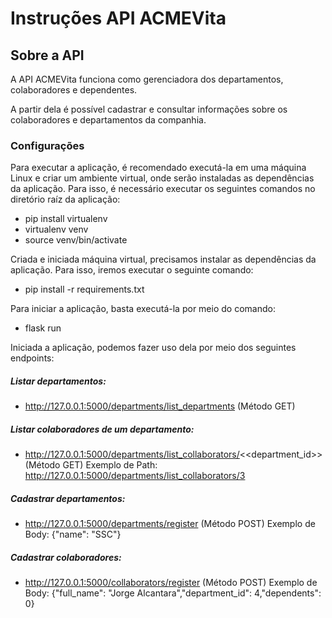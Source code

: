 # Instruções API ACMEVita

## Sobre a API

A API ACMEVita funciona como gerenciadora dos departamentos, colaboradores e dependentes.

A partir dela é possível cadastrar e consultar informações sobre os colaboradores e departamentos da companhia.

### Configurações

Para executar a aplicação, é recomendado executá-la em uma máquina Linux e criar um ambiente virtual, onde serão instaladas as dependências da aplicação. Para isso, é necessário executar os seguintes comandos no diretório raíz da aplicação:
* pip install virtualenv
* virtualenv venv
* source venv/bin/activate

Criada e iniciada máquina virtual, precisamos instalar as dependências da aplicação. Para isso, iremos executar o seguinte comando:
* pip install -r requirements.txt

Para iniciar a aplicação, basta executá-la por meio do comando:
* flask run

Iniciada a aplicação, podemos fazer uso dela por meio dos seguintes endpoints:

##### Listar departamentos:
* http://127.0.0.1:5000/departments/list_departments (Método GET)

##### Listar colaboradores de um departamento:
* http://127.0.0.1:5000/departments/list_collaborators/<<department_id>> (Método GET)
Exemplo de Path: http://127.0.0.1:5000/departments/list_collaborators/3

##### Cadastrar departamentos:
* http://127.0.0.1:5000/departments/register (Método POST)
Exemplo de Body: {"name": "SSC"}

##### Cadastrar colaboradores:
* http://127.0.0.1:5000/collaborators/register (Método POST)
Exemplo de Body: {"full_name": "Jorge Alcantara","department_id": 4,"dependents": 0}
